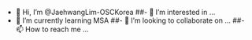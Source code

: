 - 👋 Hi, I’m @JaehwangLim-OSCKorea
##- 👀 I’m interested in ...
- 🌱 I’m currently learning MSA
##- 💞️ I’m looking to collaborate on ...
##- 📫 How to reach me ...

<!---
JaehwangLim-OSCKorea/JaehwangLim-OSCKorea is a ✨ special ✨ repository because its `README.md` (this file) appears on your GitHub profile.
You can click the Preview link to take a look at your changes.
--->
